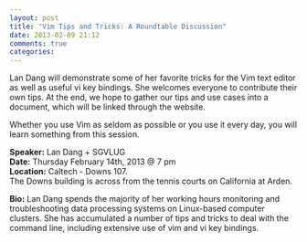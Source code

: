```yaml
---
layout: post
title: "Vim Tips and Tricks: A Roundtable Discussion"
date: 2013-02-09 21:12
comments: true
categories: 
---
```


Lan Dang will demonstrate some of her favorite tricks for the Vim text editor as well as useful vi key bindings. She welcomes everyone to contribute their own tips.  At the end, we hope to gather our tips and use cases into a document, which will be linked through the website.

Whether you use Vim as seldom as possible or you use it every day, you will learn something from this session.

__Speaker:__ Lan Dang + SGVLUG <br/>
__Date:__ Thursday February 14th, 2013 @ 7 pm <br/>
__Location:__ Caltech - Downs 107. <br/>
The Downs building is across from the tennis  courts on California at Arden. 

__Bio:__ Lan Dang spends the majority of her working hours monitoring and troubleshooting data processing systems on Linux-based computer clusters.  She has accumulated a number of tips and tricks to deal with the command line, including extensive use of vim and vi key bindings.

